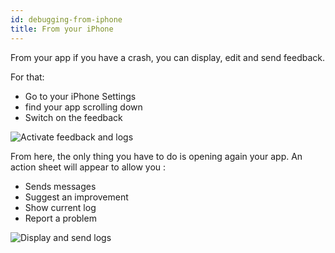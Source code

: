 ```yaml
---
id: debugging-from-iphone
title: From your iPhone
---
```


From your app if you have a crash, you can display, edit and send feedback.

For that:
* Go to your iPhone Settings
* find your app scrolling down
* Switch on the feedback

![Activate feedback and logs](assets/en/debugging/activate-feedback-logs.png)

From here, the only thing you have to do is opening again your app. An action sheet will appear to allow you :
* Sends messages
* Suggest an improvement
* Show current log
* Report a problem

![Display and send logs](assets/en/debugging/display-send-logs.png)


